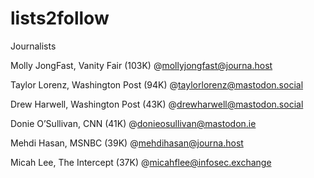 # lists2follow

Journalists

Molly JongFast, Vanity Fair (103K) @mollyjongfast@journa.host

Taylor Lorenz, Washington Post (94K) @taylorlorenz@mastodon.social

Drew Harwell, Washington Post (43K) @drewharwell@mastodon.social

Donie O’Sullivan, CNN (41K) @donieosullivan@mastodon.ie

Mehdi Hasan, MSNBC (39K) @mehdihasan@journa.host

Micah Lee, The Intercept (37K) @micahflee@infosec.exchange
